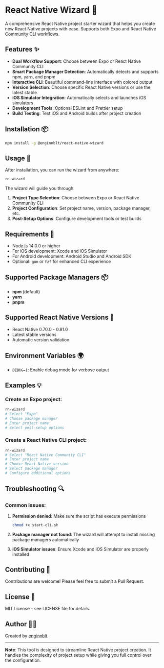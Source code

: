 # React Native Wizard 🚀

A comprehensive React Native project starter wizard that helps you create new React Native projects with ease. Supports both Expo and React Native Community CLI workflows.

## Features ✨

- **Dual Workflow Support**: Choose between Expo or React Native Community CLI
- **Smart Package Manager Detection**: Automatically detects and supports npm, yarn, and pnpm
- **Interactive CLI**: Beautiful command-line interface with colored output
- **Version Selection**: Choose specific React Native versions or use the latest stable
- **iOS Simulator Integration**: Automatically selects and launches iOS simulators
- **Development Tools**: Optional ESLint and Prettier setup
- **Build Testing**: Test iOS and Android builds after project creation

## Installation 📦

```bash
npm install -g @enginnblt/react-native-wizard
```

## Usage 🎯

After installation, you can run the wizard from anywhere:

```bash
rn-wizard
```

The wizard will guide you through:

1. **Project Type Selection**: Choose between Expo or React Native Community CLI
2. **Project Configuration**: Set project name, version, package manager, etc.
3. **Post-Setup Options**: Configure development tools or test builds

## Requirements 🔧

- Node.js 14.0.0 or higher
- For iOS development: Xcode and iOS Simulator
- For Android development: Android Studio and Android SDK
- Optional: `gum` or `fzf` for enhanced CLI experience

## Supported Package Managers 📦

- **npm** (default)
- **yarn**
- **pnpm**

## Supported React Native Versions 📌

- React Native 0.70.0 - 0.81.0
- Latest stable versions
- Automatic version validation

## Environment Variables 🌍

- `DEBUG=1`: Enable debug mode for verbose output

## Examples 💡

### Create an Expo project:
```bash
rn-wizard
# Select "Expo"
# Choose package manager
# Enter project name
# Select post-setup options
```

### Create a React Native CLI project:
```bash
rn-wizard
# Select "React Native Community CLI"
# Enter project name
# Choose React Native version
# Select package manager
# Configure additional options
```

## Troubleshooting 🔍

### Common Issues:

1. **Permission denied**: Make sure the script has execute permissions
   ```bash
   chmod +x start-cli.sh
   ```

2. **Package manager not found**: The wizard will attempt to install missing package managers automatically

3. **iOS Simulator issues**: Ensure Xcode and iOS Simulator are properly installed

## Contributing 🤝

Contributions are welcome! Please feel free to submit a Pull Request.

## License 📄

MIT License - see LICENSE file for details.

## Author 👨‍💻

Created by [enginnblt](https://github.com/enginnblt)

---

**Note**: This tool is designed to streamline React Native project creation. It handles the complexity of project setup while giving you full control over the configuration.
